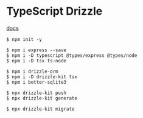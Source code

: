 # TypeScript Drizzle

[docs](../readme.md)

```
$ npm init -y
```

```
$ npm i express --save
$ npm i -D typescript @types/express @types/node
$ npm i -D tsx ts-node
```

```
$ npm i drizzle-orm
$ npm i -D drizzle-kit tsx
$ npm i better-sqlite3
```

```
$ npx drizzle-kit push
$ npx drizzle-kit generate

$ npx drizzle-kit migrate
```
